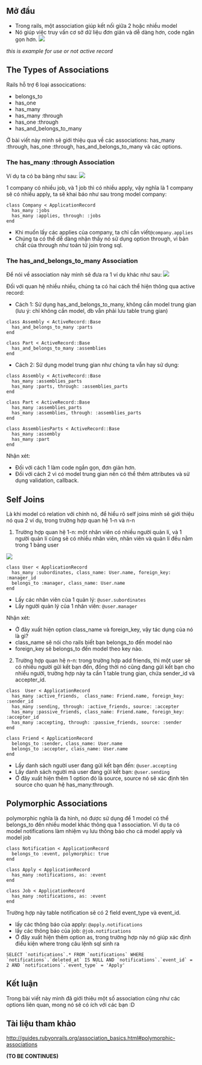 ## Mở đầu 
* Trong rails, một association giúp kết nối giữa 2 hoặc nhiều model
* Nó giúp việc truy vấn cơ sở dữ liệu đơn giản và dễ dàng hơn, code ngăn gọn hơn. 
![](https://images.viblo.asia/997d7a34-d2fb-4bf8-b9c0-424b73c0f826.png)

*this is example for use or not active record*
## The Types of Associations
Rails hỗ trợ 6 loại assocications: 
* belongs_to 
* has_one 
* has_many 
* has_many :through 
* has_one :through 
* has_and_belongs_to_many

Ở bài viết này mình sẽ giới thiệu qua về các associations: has_many :through, has_one :through, has_and_belongs_to_many và các options.
### The has_many :through Association
Ví dụ ta có ba bảng như sau:
![](https://images.viblo.asia/7c952164-58bb-46f3-8689-d9ffed9059f7.png)

1 company có nhiều job, và 1 job thì có nhiều apply, vậy nghĩa là 1 company sẽ có nhiều apply, ta sẽ khai báo như sau trong model company:
```
class Company < ApplicationRecord
  has_many :jobs
  has_many :applies, through: :jobs
end
```
* Khi muốn lấy các applies của company, ta chỉ cần viết`@company.applies`
* Chúng ta có thể dễ dàng nhận thấy nó  sử dụng option through, vì bản chất của through như toán tử join trong sql.
### The has_and_belongs_to_many Association
Để nói về association này mình sẽ đưa ra 1 ví dụ khác như sau:
![](https://images.viblo.asia/8f23913e-6522-462f-9477-cb861bfc6f6a.png)

Đối với quan hệ nhiều nhiều, chúng ta có hai cách thể hiện thông qua active record:
* Cách 1: Sử dụng has_and_belongs_to_many, không cần model trung gian (lưu ý: chỉ không cần model, db vẫn phải lưu table trung gian)
```
class Assembly < ActiveRecord::Base
  has_and_belongs_to_many :parts
end

class Part < ActiveRecord::Base
  has_and_belongs_to_many :assemblies
end
```
* Cách 2: Sử dụng model trung gian như chúng ta vẫn hay sử dụng:
```
class Assembly < ActiveRecord::Base
  has_many :assemblies_parts
  has_many :parts, through: :assemblies_parts
end

class Part < ActiveRecord::Base
  has_many :assemblies_parts
  has_many :assemblies, through: :assemblies_parts
end

class AssembliesParts < ActiveRecord::Base
  has_many :assembly
  has_many :part
end
```
Nhận xét:
* Đối với cách 1 làm code ngắn gọn, đơn giản hơn.
* Đối với cách 2 vì có model trung gian nên có thể thêm attributes và sử dụng validation, callback.
## Self Joins
Là khi model có relation với chính nó, để hiểu rõ self joins mình sẽ giới thiệu nó qua 2 ví dụ, trong trường hợp quan hệ 1-n và n-n
1. Trường hợp quan hệ 1-n: một nhân viên có nhiều người quản lí, và 1 người quản lí cũng sẽ có nhiều nhân viên, nhân viên và quản lí đều nằm trong 1 bảng user

 ![](https://images.viblo.asia/d9cef863-d639-46cf-a993-fc2caea49bfa.png)
 ```
 class User < ApplicationRecord
   has_many :subordinates, class_name: User.name, foreign_key: :manager_id
   belongs_to :manager, class_name: User.name
 end
 ```
* Lấy các nhân viên của 1 quản lý: `@user.subordinates`
* Lấy người quản lý của 1 nhân viên: `@user.manager`

Nhận xét:
* Ở đây xuất hiện option class_name và foreign_key, vậy tác dụng của nó là gì?
* class_name sẽ nói cho rails biết bạn belongs_to đến model nào
* foreign_key sẽ belongs_to đến model theo key nào.
2.  Trường hợp quan hệ n-n: trong trường hợp add friends, thì một user sẽ có nhiều người gửi kết bạn đến, đồng thời nó cũng đang gửi kết bạn cho nhiều người, trường hợp này ta cần 1 table trung gian, chứa sender_id và accepter_id.
```
class  User < ApplicationRecord
  has_many :active_friends,  class_name: Friend.name, foreign_key: :sender_id
  has_many :sending, through: :active_friends, source: :accepter
  has_many :passive_friends, class_name: Friend.name, foreign_key: :accepter_id
  has_many :accepting, through: :passive_friends, source: :sender
end
```

```
class Friend < ApplicationRecord
  belongs_to :sender, class_name: User.name
  belongs_to :accepter, class_name: User.name
end
```

* Lấy danh sách người user đang gửi kết bạn đến: `@user.accepting`
* Lấy danh sách người mà user đang gửi kết bạn: `@user.sending`
* Ở đây xuất hiện thêm 1 option đó là source, source nó sẽ xác định tên source cho quan hệ has_many:through.
##  Polymorphic Associations
polymorphic nghĩa là đa hình, nó được sử dụng để 1 model có thể belongs_to đến nhiều model khác thông qua 1 association.
Ví dụ ta có model notifications làm nhiệm vụ lưu thông báo  cho cả model apply và model job
```
class Notification < ApplicationRecord
  belongs_to :event, polymorphic: true
end
```
```
class Apply < ApplicationRecord
  has_many :notifications, as: :event
end
```
```
class Job < ApplicationRecord
  has_many :notifications, as: :event
end
```
Trường hợp này table notification sẽ có 2 field event_type và event_id.
* lấy các thông báo của apply: `@apply.notifications`
* lấy các thông báo của job: `@job.notifications`
* Ở đây xuất hiện thêm option as, trong trường hợp này nó giúp xác định điều kiện where trong câu lệnh sql sinh ra
 ```
 SELECT `notifications`.* FROM `notifications` WHERE `notifications`.`deleted_at` IS NULL AND `notifications`.`event_id` = 2 AND `notifications`.`event_type` = 'Apply'
 ```
##  Kết luận
Trong bài viết này mình đã giới thiêu một số association cũng như các options liên quan, mong nó sẽ có ích với các bạn :D
## Tài liệu tham khảo
http://guides.rubyonrails.org/association_basics.html#polymorphic-associations

**(TO BE CONTINUES)**
